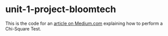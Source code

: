 # unit-1-project-bloomtech
This is the code for an [article on Medium.com](https://medium.com/@johnonthepath/how-to-do-a-chi-square-test-in-python-a4fd1308d1f4) explaining how to perform a Chi-Square Test.
